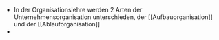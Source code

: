 - In der Organisationslehre werden 2 Arten der Unternehmensorganisation unterschieden, der [[Aufbauorganisation]] und der [[Ablauforganisation]]
-
